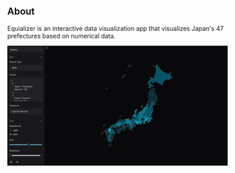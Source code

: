 ## About

Equializer is an interactive data visualization app that visualizes Japan's 47 prefectures based on numerical data.

![App Screenshot](./assets/app-screenshot.png)
